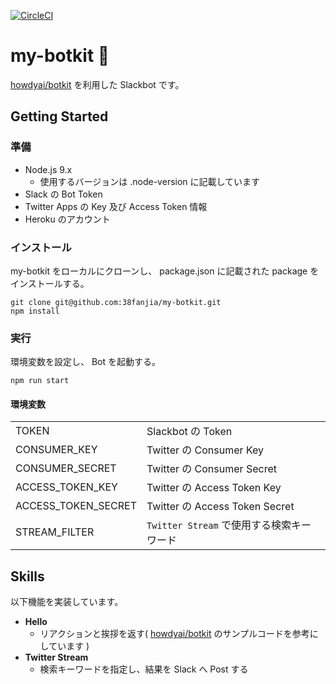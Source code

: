 [![CircleCI](https://circleci.com/gh/38fanjia/my-botkit/tree/master.svg?style=svg)](https://circleci.com/gh/38fanjia/my-botkit/tree/master)

# my-botkit 🤖

[howdyai/botkit](https://github.com/howdyai/botkit) を利用した Slackbot です。

## Getting Started

### 準備

* Node.js 9.x
  * 使用するバージョンは .node-version に記載しています
* Slack の Bot Token
* Twitter Apps の Key 及び Access Token 情報
* Heroku のアカウント

### インストール

my-botkit をローカルにクローンし、 package.json に記載された package をインストールする。

```
git clone git@github.com:38fanjia/my-botkit.git
npm install
```

### 実行

環境変数を設定し、 Bot を起動する。

```
npm run start
```

#### 環境変数

| | |
|---|---|
| TOKEN | Slackbot の Token |
| CONSUMER_KEY | Twitter の Consumer Key |
| CONSUMER_SECRET | Twitter の Consumer Secret|
| ACCESS_TOKEN_KEY | Twitter の Access Token Key |
| ACCESS_TOKEN_SECRET | Twitter の Access Token Secret |
| STREAM_FILTER | `Twitter Stream` で使用する検索キーワード |


## Skills

以下機能を実装しています。

* **Hello**
  * リアクションと挨拶を返す( [howdyai/botkit](https://github.com/howdyai/botkit) のサンプルコードを参考にしています )
* **Twitter Stream**
  * 検索キーワードを指定し、結果を Slack へ Post する
